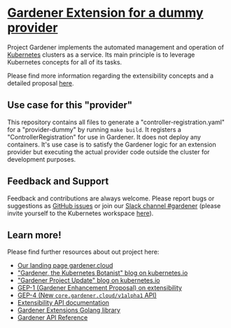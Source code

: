 # [Gardener Extension for a dummy provider](https://gardener.cloud)

Project Gardener implements the automated management and operation of [Kubernetes](https://kubernetes.io/) clusters as a service.
Its main principle is to leverage Kubernetes concepts for all of its tasks.

Please find more information regarding the extensibility concepts and a detailed proposal [here](https://github.com/gardener/gardener/blob/master/docs/proposals/01-extensibility.md).

## Use case for this "provider"

This repository contains all files to generate a "controller-registration.yaml" for a "provider-dummy" by running `make build`. It registers a "ControllerRegistration" for use in Gardener. It does not deploy any containers. It's use case is to satisfy the Gardener logic for an extension provider but executing the actual provider code outside the cluster for development purposes.

## Feedback and Support

Feedback and contributions are always welcome. Please report bugs or suggestions as [GitHub issues](https://github.com/23technologies/gardener-extension-provider-hcloud/issues) or join our [Slack channel #gardener](https://kubernetes.slack.com/messages/gardener) (please invite yourself to the Kubernetes workspace [here](http://slack.k8s.io)).

## Learn more!

Please find further resources about out project here:

* [Our landing page gardener.cloud](https://gardener.cloud/)
* ["Gardener, the Kubernetes Botanist" blog on kubernetes.io](https://kubernetes.io/blog/2018/05/17/gardener/)
* ["Gardener Project Update" blog on kubernetes.io](https://kubernetes.io/blog/2019/12/02/gardener-project-update/)
* [GEP-1 (Gardener Enhancement Proposal) on extensibility](https://github.com/gardener/gardener/blob/master/docs/proposals/01-extensibility.md)
* [GEP-4 (New `core.gardener.cloud/v1alpha1` API)](https://github.com/gardener/gardener/blob/master/docs/proposals/04-new-core-gardener-cloud-apis.md)
* [Extensibility API documentation](https://github.com/gardener/gardener/tree/master/docs/extensions)
* [Gardener Extensions Golang library](https://godoc.org/github.com/gardener/gardener/extensions/pkg)
* [Gardener API Reference](https://gardener.cloud/api-reference/)

